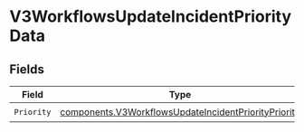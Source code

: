# V3WorkflowsUpdateIncidentPriorityData


## Fields

| Field                                                                                                                        | Type                                                                                                                         | Required                                                                                                                     | Description                                                                                                                  |
| ---------------------------------------------------------------------------------------------------------------------------- | ---------------------------------------------------------------------------------------------------------------------------- | ---------------------------------------------------------------------------------------------------------------------------- | ---------------------------------------------------------------------------------------------------------------------------- |
| `Priority`                                                                                                                   | [components.V3WorkflowsUpdateIncidentPriorityPriority](../../models/components/v3workflowsupdateincidentprioritypriority.md) | :heavy_check_mark:                                                                                                           | N/A                                                                                                                          |